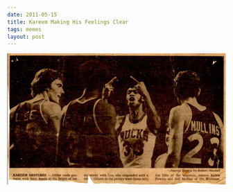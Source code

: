```yaml
---
date: 2011-05-15
title: Kareem Making His Feelings Clear
tags: memes
layout: post
---
```


![kareem](https://raw.githubusercontent.com/muneer78/muneer78.github.io/master/images/pdaqd.jpeg)



